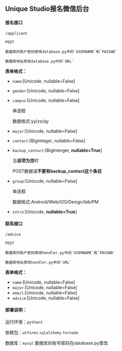 ## Unique Studio报名微信后台

#### **报名接口**

	/applicant

	POST

	数据库的账户密码修改database.py中的`USERNAME`和`PASSWD`

	数据库地址修改database.py中的`URL`

**表单格式：**

- `name`:[Unicode, nullable=False]


- `gender`:[Unicode, nullable=False]


- `campus`:[Unicode, nullable=False]

	单选框

	数据格式:yy/zs/qy

- `major`:[Unicode, nullable=False]


- `contact`:[BigInteger, nullable=False]


- `backup_contact`:[BigInterger, **nullable=True**]
  
  当**该项为空**时
  
  POST数据请**不要有backup_contact这个条目**


- `group`:[Unicode, nullable=False]

	单选框

	数据格式:Android/Web/iOS/Design/lab/PM

- `intro`:[Unicode, **nullable=True**]

#### 联系接口

	/advice

	POST

	数据库的账户密码修改handler.py中的`USERNAME`和`PASSWD`

	数据库地址修改handler.py中的`URL`

**表单格式：**

- `name`:[Unicode, nullable=False]
- `major`:[Unicode, nullable=False]
- `email`:[Unicode, nullable=False]
- `advice`:[Unicode, nullable=False]



#### 部署说明：

运行环境：`python3`

依赖包：`wtforms` `sqlalchemy` `tornado`

数据库：`mysql` 数据库的账号密码在database.py里改